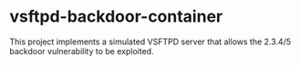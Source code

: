 # vsftpd-backdoor-container
This project implements a simulated VSFTPD server that allows the 2.3.4/5 backdoor vulnerability to be exploited.
